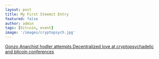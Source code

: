 ```yaml
---
layout: post
title: My First Steemit Entry
featured: false
author: admin
tags: [bitcoin, event]
image: '/images/cryptopsych.jpg'
---
```


<a href="https://steemit.com/anarchism/@blockchainhippy/gonzo-anarchist-hodler-attempts-decentralized-love-at-cryptopsychadelic-and-bitcoin-conferences">Gonzo Anarchist hodler attempts Decentralized love at cryptopsychadelic and bitcoin conferences</a>
